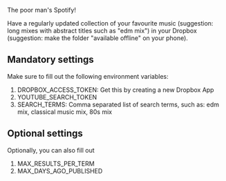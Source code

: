 The poor man's Spotify!

Have a regularly updated collection of your favourite music (suggestion: long mixes with abstract titles such as "edm mix") in your Dropbox (suggestion: make the folder "available offline" on your phone).

## Mandatory settings

Make sure to fill out the following environment variables:

1. DROPBOX_ACCESS_TOKEN: Get this by creating a new Dropbox App
2. YOUTUBE_SEARCH_TOKEN
3. SEARCH_TERMS: Comma separated list of search terms, such as: edm mix, classical music mix, 80s mix

## Optional settings

Optionally, you can also fill out

1. MAX_RESULTS_PER_TERM
2. MAX_DAYS_AGO_PUBLISHED
